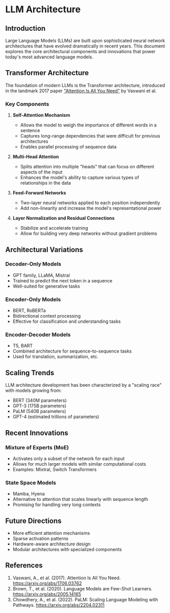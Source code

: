# LLM Architecture

## Introduction

Large Language Models (LLMs) are built upon sophisticated neural network architectures that have evolved dramatically in recent years. This document explores the core architectural components and innovations that power today's most advanced language models.

## Transformer Architecture

The foundation of modern LLMs is the Transformer architecture, introduced in the landmark 2017 paper ["Attention Is All You Need"](https://arxiv.org/abs/1706.03762) by Vaswani et al.

### Key Components

1. **Self-Attention Mechanism**
   - Allows the model to weigh the importance of different words in a sentence
   - Captures long-range dependencies that were difficult for previous architectures
   - Enables parallel processing of sequence data

2. **Multi-Head Attention**
   - Splits attention into multiple "heads" that can focus on different aspects of the input
   - Enhances the model's ability to capture various types of relationships in the data

3. **Feed-Forward Networks**
   - Two-layer neural networks applied to each position independently
   - Add non-linearity and increase the model's representational power

4. **Layer Normalization and Residual Connections**
   - Stabilize and accelerate training
   - Allow for building very deep networks without gradient problems

## Architectural Variations

### Decoder-Only Models
- GPT family, LLaMA, Mistral
- Trained to predict the next token in a sequence
- Well-suited for generative tasks

### Encoder-Only Models
- BERT, RoBERTa
- Bidirectional context processing
- Effective for classification and understanding tasks

### Encoder-Decoder Models
- T5, BART
- Combined architecture for sequence-to-sequence tasks
- Used for translation, summarization, etc.

## Scaling Trends

LLM architecture development has been characterized by a "scaling race" with models growing from:
- BERT (340M parameters)
- GPT-3 (175B parameters)
- PaLM (540B parameters)
- GPT-4 (estimated trillions of parameters)

## Recent Innovations

### Mixture of Experts (MoE)
- Activates only a subset of the network for each input
- Allows for much larger models with similar computational costs
- Examples: Mixtral, Switch Transformers

### State Space Models
- Mamba, Hyena
- Alternative to attention that scales linearly with sequence length
- Promising for handling very long contexts

## Future Directions

- More efficient attention mechanisms
- Sparse activation patterns
- Hardware-aware architecture design
- Modular architectures with specialized components

## References

1. Vaswani, A., et al. (2017). Attention Is All You Need. https://arxiv.org/abs/1706.03762
2. Brown, T., et al. (2020). Language Models are Few-Shot Learners. https://arxiv.org/abs/2005.14165
3. Chowdhery, A., et al. (2022). PaLM: Scaling Language Modeling with Pathways. https://arxiv.org/abs/2204.02311 